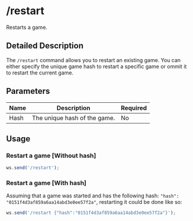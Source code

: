 # /restart

Restarts a game.

## Detailed Description

The `/restart` command allows you to restart an existing game. You can either specify the unique game hash to restart a specific game or ommit it to restart the current game.

## Parameters

| Name | Description | Required |
| ---- | ----------- | -------- |
| Hash | The unique hash of the game. | No |

## Usage

### Restart a game [Without hash]

```js
ws.send('/restart');
```

### Restart a game [With hash]

Assuming that a game was started and has the following hash: `"hash": "0151f4d3af859a6aa14abd3e0ee57f2a"`, restarting it could be done like so:

```js
ws.send('/restart {"hash":"0151f4d3af859a6aa14abd3e0ee57f2a"}');
```
